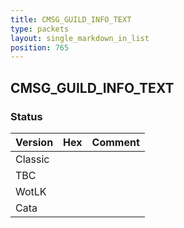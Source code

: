 ```yaml
---
title: CMSG_GUILD_INFO_TEXT
type: packets
layout: single_markdown_in_list
position: 765
---
```


## CMSG_GUILD_INFO_TEXT

### Status

Version | Hex | Comment
---------- | ---------- | ---------- 
Classic |  |  
TBC |  |  
WotLK |  |  
Cata |  |  
